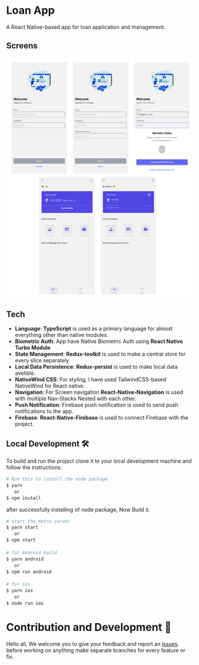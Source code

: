 # Loan App

A React Native-based app for loan application and management.

## Screens 
![Login](https://github.com/Leo5661/LoanApp/blob/main/Public/screen%20(1).svg)


## Tech
* **Language**: **TypeScript** is used as a primary language for almost everything other than native modules. 
* **Biometric Auth**: App have Native Biometric Auth using **React Native Turbo Module**
* **State Management**: **Redux-toolkit** is used to make a central store for every slice separately.
* **Local Data Persistence**: **Redux-persist** is used to make local data avelible.
* **NativeWind CSS**: For styling, I have used TailwindCSS-based NativeWind for React native.
* **Navigation**: For Screen navigation **React-Native-Navigation** is used with multiple Nav-Stacks Nested with each other.
* **Push Notification**: Firebase push notification is used to send push notifications to the app.
* **Firebase**: **React-Native-Firebase** is used to connect Firebase with the project.

## Local Development 🛠️
To build and run the project clone it to your local development machine and follow the instructions. 

```bash
# Run this to install the node package
$ yarn
   or
$ npm install
```

after successfully installing of node package, Now Build it.
```bash
# start the metro server
$ yarn start
   or
$ npm start

# for Android build
$ yarn android
   or
$ npm run android

# for ios
$ yarn ios
   or
$ node run ios
```

# Contribution and Development 🤝
Hello all, We welcome you to give your feedback and report an [issues](https://github.com/Leo5661/LoanApp/issues).
before working on anything make separate branches for every feature or fix.

